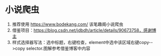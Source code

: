 # 小说爬虫

1. 推荐使用 https://www.bodekang.com/ 该笔趣阁小说爬虫
2. 借鉴项目：https://blog.csdn.net/jdbdh/article/details/90673758，感谢博主
3. 样式选择器写法：选中标题，右键检查，element中选中该区域右键copy-->copy selector.图解参考借鉴博客中内容